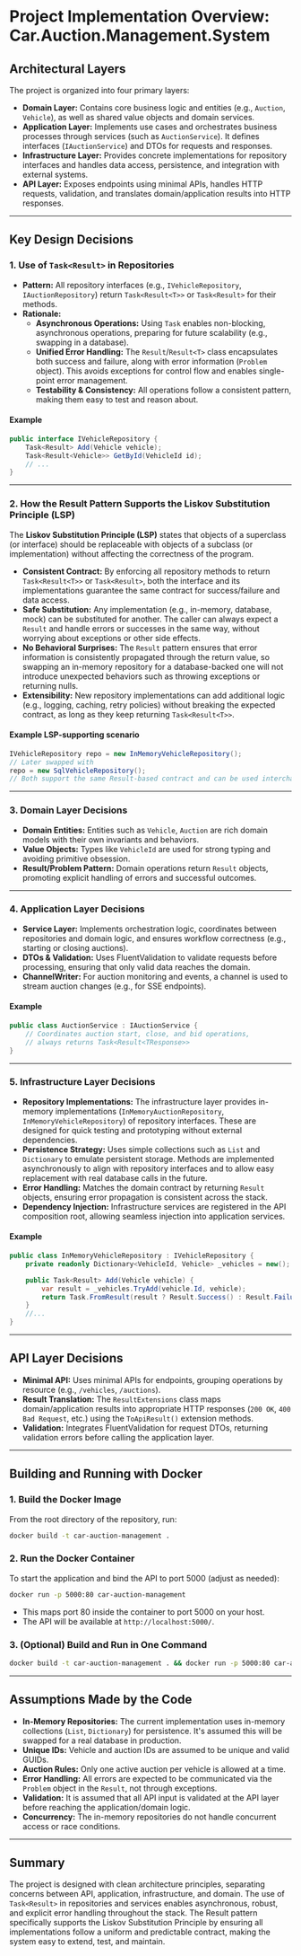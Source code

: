 # Project Implementation Overview: Car.Auction.Management.System

## Architectural Layers

The project is organized into four primary layers:
- **Domain Layer:** Contains core business logic and entities (e.g., `Auction`, `Vehicle`), as well as shared value objects and domain services.
- **Application Layer:** Implements use cases and orchestrates business processes through services (such as `AuctionService`). It defines interfaces (`IAuctionService`) and DTOs for requests and responses.
- **Infrastructure Layer:** Provides concrete implementations for repository interfaces and handles data access, persistence, and integration with external systems.
- **API Layer:** Exposes endpoints using minimal APIs, handles HTTP requests, validation, and translates domain/application results into HTTP responses.

---

## Key Design Decisions

### 1. Use of `Task<Result>` in Repositories

- **Pattern:** All repository interfaces (e.g., `IVehicleRepository`, `IAuctionRepository`) return `Task<Result<T>>` or `Task<Result>` for their methods.
- **Rationale:**
  - **Asynchronous Operations:** Using `Task` enables non-blocking, asynchronous operations, preparing for future scalability (e.g., swapping in a database).
  - **Unified Error Handling:** The `Result`/`Result<T>` class encapsulates both success and failure, along with error information (`Problem` object). This avoids exceptions for control flow and enables single-point error management.
  - **Testability & Consistency:** All operations follow a consistent pattern, making them easy to test and reason about.

#### Example
```csharp
public interface IVehicleRepository {
    Task<Result> Add(Vehicle vehicle);
    Task<Result<Vehicle>> GetById(VehicleId id);
    // ...
}
```

---

### 2. How the Result Pattern Supports the Liskov Substitution Principle (LSP)

The **Liskov Substitution Principle (LSP)** states that objects of a superclass (or interface) should be replaceable with objects of a subclass (or implementation) without affecting the correctness of the program.

- **Consistent Contract:** By enforcing all repository methods to return `Task<Result<T>>` or `Task<Result>`, both the interface and its implementations guarantee the same contract for success/failure and data access.
- **Safe Substitution:** Any implementation (e.g., in-memory, database, mock) can be substituted for another. The caller can always expect a `Result` and handle errors or successes in the same way, without worrying about exceptions or other side effects.
- **No Behavioral Surprises:** The `Result` pattern ensures that error information is consistently propagated through the return value, so swapping an in-memory repository for a database-backed one will not introduce unexpected behaviors such as throwing exceptions or returning nulls.
- **Extensibility:** New repository implementations can add additional logic (e.g., logging, caching, retry policies) without breaking the expected contract, as long as they keep returning `Task<Result<T>>`.

#### Example LSP-supporting scenario
```csharp
IVehicleRepository repo = new InMemoryVehicleRepository();
// Later swapped with
repo = new SqlVehicleRepository();
// Both support the same Result-based contract and can be used interchangeably.
```

---

### 3. Domain Layer Decisions

- **Domain Entities:** Entities such as `Vehicle`, `Auction` are rich domain models with their own invariants and behaviors.
- **Value Objects:** Types like `VehicleId` are used for strong typing and avoiding primitive obsession.
- **Result/Problem Pattern:** Domain operations return `Result` objects, promoting explicit handling of errors and successful outcomes.

---

### 4. Application Layer Decisions

- **Service Layer:** Implements orchestration logic, coordinates between repositories and domain logic, and ensures workflow correctness (e.g., starting or closing auctions).
- **DTOs & Validation:** Uses FluentValidation to validate requests before processing, ensuring that only valid data reaches the domain.
- **ChannelWriter:** For auction monitoring and events, a channel is used to stream auction changes (e.g., for SSE endpoints).

#### Example
```csharp
public class AuctionService : IAuctionService {
    // Coordinates auction start, close, and bid operations,
    // always returns Task<Result<TResponse>>
}
```

---

### 5. Infrastructure Layer Decisions

- **Repository Implementations:** The infrastructure layer provides in-memory implementations (`InMemoryAuctionRepository`, `InMemoryVehicleRepository`) of repository interfaces. These are designed for quick testing and prototyping without external dependencies.
- **Persistence Strategy:** Uses simple collections such as `List` and `Dictionary` to emulate persistent storage. Methods are implemented asynchronously to align with repository interfaces and to allow easy replacement with real database calls in the future.
- **Error Handling:** Matches the domain contract by returning `Result` objects, ensuring error propagation is consistent across the stack.
- **Dependency Injection:** Infrastructure services are registered in the API composition root, allowing seamless injection into application services.

#### Example
```csharp
public class InMemoryVehicleRepository : IVehicleRepository {
    private readonly Dictionary<VehicleId, Vehicle> _vehicles = new();

    public Task<Result> Add(Vehicle vehicle) {
        var result = _vehicles.TryAdd(vehicle.Id, vehicle);
        return Task.FromResult(result ? Result.Success() : Result.Failure(Problem.DuplicateVehicle(vehicle.Id)));
    }
    //...
}
```

---

## API Layer Decisions

- **Minimal API:** Uses minimal APIs for endpoints, grouping operations by resource (e.g., `/vehicles`, `/auctions`).
- **Result Translation:** The `ResultExtensions` class maps domain/application results into appropriate HTTP responses (`200 OK`, `400 Bad Request`, etc.) using the `ToApiResult()` extension methods.
- **Validation:** Integrates FluentValidation for request DTOs, returning validation errors before calling the application layer.

---

## Building and Running with Docker

### 1. Build the Docker Image

From the root directory of the repository, run:
```bash
docker build -t car-auction-management .
```

### 2. Run the Docker Container

To start the application and bind the API to port 5000 (adjust as needed):
```bash
docker run -p 5000:80 car-auction-management
```

- This maps port 80 inside the container to port 5000 on your host.
- The API will be available at `http://localhost:5000/`.

### 3. (Optional) Build and Run in One Command

```bash
docker build -t car-auction-management . && docker run -p 5000:80 car-auction-management
```

---

## Assumptions Made by the Code

- **In-Memory Repositories:** The current implementation uses in-memory collections (`List`, `Dictionary`) for persistence. It's assumed this will be swapped for a real database in production.
- **Unique IDs:** Vehicle and auction IDs are assumed to be unique and valid GUIDs.
- **Auction Rules:** Only one active auction per vehicle is allowed at a time.
- **Error Handling:** All errors are expected to be communicated via the `Problem` object in the `Result`, not through exceptions.
- **Validation:** It is assumed that all API input is validated at the API layer before reaching the application/domain logic.
- **Concurrency:** The in-memory repositories do not handle concurrent access or race conditions.

---

## Summary

The project is designed with clean architecture principles, separating concerns between API, application, infrastructure, and domain. The use of `Task<Result>` in repositories and services enables asynchronous, robust, and explicit error handling throughout the stack. The Result pattern specifically supports the Liskov Substitution Principle by ensuring all implementations follow a uniform and predictable contract, making the system easy to extend, test, and maintain.
